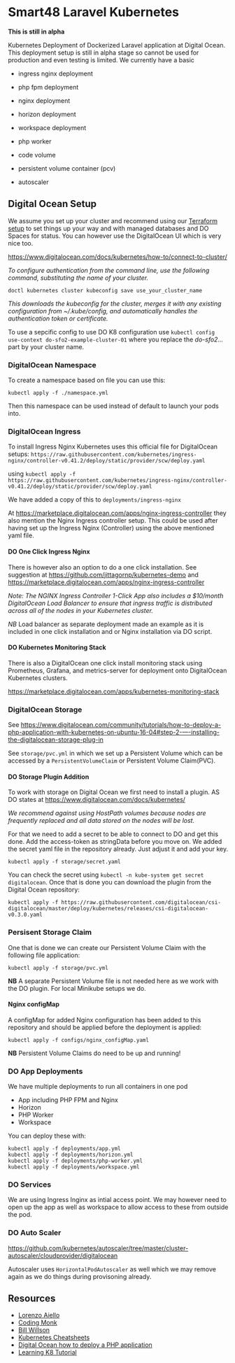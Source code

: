# Smart48 Laravel Kubernetes

**This is still in alpha**

Kubernetes Deployment of Dockerized Laravel application at Digital Ocean. This deployment setup is still in alpha stage so cannot be used for production and even testing is limited. We currently have a basic

- ingress nginx deployment
- php fpm deployment
- nginx deployment
- horizon deployment
- workspace deployment
- php worker

- code volume
- persistent volume container (pcv)

- autoscaler



## Digital Ocean Setup

We assume you set up your cluster and recommend using our [Terraform setup](https://github.com/smart48/smt-provision) to set things up your way and with managed databases and DO Spaces for status. You can however use the DigitalOcean UI which is very nice too.

https://www.digitalocean.com/docs/kubernetes/how-to/connect-to-cluster/

_To configure authentication from the command line, use the following command, substituting the name of your cluster._

`doctl kubernetes cluster kubeconfig save use_your_cluster_name`

_This downloads the kubeconfig for the cluster, merges it with any existing configuration from ~/.kube/config, and automatically handles the authentication token or certificate._

To use a sepcific config to use DO K8 configuration use `kubectl config use-context do-sfo2-example-cluster-01` where you replace the _do-sfo2..._ part by your cluster name.
### DigitalOcean Namespace

To create a namespace based on file you can use this:

```
kubectl apply -f ./namespace.yml
```

Then this namespace can be used instead of default to launch your pods into.

### DigitalOcean Ingress

To install Ingress Nginx Kubernetes uses this official file for DigitalOcean setups:
`https://raw.githubusercontent.com/kubernetes/ingress-nginx/controller-v0.41.2/deploy/static/provider/scw/deploy.yaml`

using `kubectl apply -f https://raw.githubusercontent.com/kubernetes/ingress-nginx/controller-v0.41.2/deploy/static/provider/scw/deploy.yaml`

We have added a copy of this to `deployments/ingress-nginx`

At https://marketplace.digitalocean.com/apps/nginx-ingress-controller they also mention the Nginx Ingress controller setup. This could be used after having set up the Ingress Nginx (Controller) using the above mentioned yaml file.

#### DO One Click  Ingress Nginx

There is however also an option to do a one click installation. See suggestion at https://github.com/jittagornp/kubernetes-demo and https://marketplace.digitalocean.com/apps/nginx-ingress-controller

_Note: The NGINX Ingress Controller 1-Click App also includes a $10/month DigitalOcean Load Balancer to ensure that ingress traffic is distributed across all of the nodes in your Kubernetes cluster._

_NB_ Load balancer as separate deployment made an example as it is included in one click installation and or Nginx installation via DO script.
#### DO Kubernetes Monitoring Stack

There is also a DigitalOcean one click install monitoring stack using Prometheus, Grafana, and metrics-server for deployment onto DigitalOcean Kubernetes clusters.

https://marketplace.digitalocean.com/apps/kubernetes-monitoring-stack


### DigitalOcean Storage

See https://www.digitalocean.com/community/tutorials/how-to-deploy-a-php-application-with-kubernetes-on-ubuntu-16-04#step-2-—-installing-the-digitalocean-storage-plug-in


See `storage/pvc.yml` in which we set up a Persistent Volume which can be accessed by a `PersistentVolumeClaim` or Persistent Volume Claim(PVC).

#### DO Storage Plugin Addition

To work with storage on Digital Ocean we first need to install a plugin. AS DO states at https://www.digitalocean.com/docs/kubernetes/ 

_We recommend against using HostPath volumes because nodes are frequently replaced and all data stored on the nodes will be lost._

For that we need to add a secret to be able to connect to DO and get this done. Add the access-token as stringData before you move on. We added the secret yaml file in the repository already. Just adjust it and add your key.

```
kubectl apply -f storage/secret.yaml
```

You can check the secret using `kubectl -n kube-system get secret digitalocean`. Once that is done you can download the plugin from the Digital Ocean repository:

```
kubectl apply -f https://raw.githubusercontent.com/digitalocean/csi-digitalocean/master/deploy/kubernetes/releases/csi-digitalocean-v0.3.0.yaml
```

### Persisent Storage Claim

One that is done we can create our Persistent Volume Claim with the following file application:

```
kubectl apply -f storage/pvc.yml
```

**NB** A separate Persistent Volume file is not needed here as we work with the DO plugin. For local Minikube setups we do.

#### Nginx configMap

A configMap for added Nginx configuration has been added to this repository and should be applied before the deployment is applied:

```
kubectl apply -f configs/nginx_configMap.yaml
```

**NB** Persistent Volume Claims do need to be up and running!

### DO App Deployments

We have multiple deployments to run all containers in one pod


- App including PHP FPM and Nginx
- Horizon
- PHP Worker
- Workspace


You can deploy these with:

 ```
 kubectl apply -f deployments/app.yml
 kubectl apply -f deployments/horizon.yml
 kubectl apply -f deployments/php-worker.yml
 kubectl apply -f deployments/workspace.yml
 ```


### DO Services

We are using Ingress Inginx as intial access point. We may however need to open up the app as well as workspace to allow access to these from outside the pod.

### DO Auto Scaler

https://github.com/kubernetes/autoscaler/tree/master/cluster-autoscaler/cloudprovider/digitalocean

Autoscaler uses `HorizontalPodAutoscaler` as well which we may remove again as we do things during provisoning already.



## Resources

- [Lorenzo Aiello](https://lorenzo.aiello.family/running-laravel-on-kubernetes/)
- [Coding Monk](https://gist.github.com/CodingMonkTech/cafec3a17d2d29f595b01d5b394b0478/)
- [Bill Willson](https://github.com/BillWilson/laravel-k8s-demo/)
- [Kubernetes Cheatsheets](https://kubernetes.io/docs/reference/kubectl/cheatsheet/)
- [Digital Ocean how to deploy a PHP application](https://www.digitalocean.com/community/tutorials/how-to-deploy-a-php-application-with-kubernetes-on-ubuntu-16-04)
- [Learning K8 Tutorial](https://learnk8s.io/blog/kubernetes-deploy-laravel-the-easy-way)